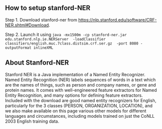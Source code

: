 <h2>How to setup stanford-NER</h2>

Step 1. Download stanford-ner from https://nlp.stanford.edu/software/CRF-NER.shtml#Download.

Step 2. Launch it using `java -mx1500m -cp stanford-ner.jar edu.stanford.nlp.ie.NERServer  -loadClassifier classifiers/english.muc.7class.distsim.crf.ser.gz  -port 8080 -outputFormat inlineXML`

<h2>About Stanford-NER</h2>

Stanford NER is a Java implementation of a Named Entity Recognizer. Named Entity Recognition (NER) labels sequences of words in a text which are the names of things, such as person and company names, or gene and protein names. It comes with well-engineered feature extractors for Named Entity Recognition, and many options for defining feature extractors. Included with the download are good named entity recognizers for English, particularly for the 3 classes (PERSON, ORGANIZATION, LOCATION), and we also make available on this page various other models for different languages and circumstances, including models trained on just the CoNLL 2003 English training data.
